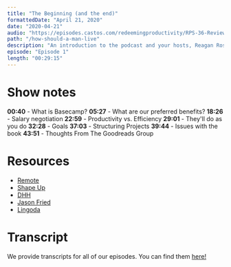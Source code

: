 ```yaml
---
title: "The Beginning (and the end)"
formattedDate: "April 21, 2020"
date: "2020-04-21"
audio: "https://episodes.castos.com/redeemingproductivity/RPS-36-Review-of-Ploductivity-by-Doug-Wilson.mp3"
path: "/how-should-a-man-live"
description: "An introduction to the podcast and your hosts, Reagan Rose and Miska Wilhelmsson"
episode: "Episode 1"
length: "00:29:15"
---
```


# Show notes

**00:40** - What is Basecamp?
**05:27** - What are our preferred benefits?
**18:26** - Salary negotiation
**22:59** - Productivity vs. Efficiency
**29:01** - They'll do as you do
**32:28** - Goals
**37:03** - Structuring Projects
**39:44** - Issues with the book
**43:51** - Thoughts From The Goodreads Group

# Resources

- [Remote](https://www.amazon.com/Remote-Office-Required-Jason-Fried/dp/0804137501)
- [Shape Up](https://basecamp.com/shapeup)
- [DHH](https://twitter.com/dhh?ref_src=twsrc%5Egoogle%7Ctwcamp%5Eserp%7Ctwgr%5Eauthor)
- [Jason Fried](https://twitter.com/jasonfried?ref_src=twsrc%5Egoogle%7Ctwcamp%5Eserp%7Ctwgr%5Eauthor)
- [Lingoda](https://www.lingoda.com/en/)

# Transcript

We provide transcripts for all of our episodes. You can find them <a href="https://github.com/ladybug-podcast/ladybug-website/blob/master/transcripts/36-it-doesnt-have-to-be-crazy-at-work.md" target="_blank" class="highlight">here!</a>
